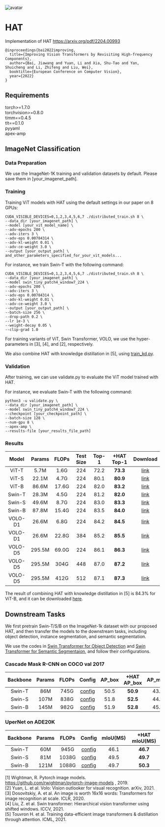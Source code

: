 ![avatar](https://github.com/jiawangbai/HAT/blob/main/misc/eccv.png=100x200)
# HAT

Implementation of HAT https://arxiv.org/pdf/2204.00993
```shell
@inproceedings{bai2022improving,
  title={Improving Vision Transformers by Revisiting High-frequency Components},
  author={Bai, Jiawang and Yuan, Li and Xia, Shu-Tao and Yan, Shuicheng and Li, Zhifeng and Liu, Wei},
  booktitle={European Conference on Computer Vision},
  year={2022}
}
```




## Requirements
torch>=1.7.0  
torchvision>=0.8.0  
timm==0.4.5  
tlt==0.1.0  
pyyaml  
apex-amp  

## ImageNet Classification

### Data Preparation
We use the ImageNet-1K training and validation datasets by default.
Please save them in [your_imagenet_path].


### Training
Training ViT models with HAT using the default settings in our paper on 8 GPUs:

```shell
CUDA_VISIBLE_DEVICES=0,1,2,3,4,5,6,7 ./distributed_train.sh 8 \
--data_dir [your_imagenet_path] \
--model [your_vit_model_name] \
--adv-epochs 200 \
--adv-iters 3 \
--adv-eps 0.00784314 \
--adv-kl-weight 0.01 \
--adv-ce-weight 3.0 \
--output [your_output_path] \
and_other_parameters_specified_for_your_vit_models...
```

For instance, we train Swin-T with the following command:
```shell
CUDA_VISIBLE_DEVICES=0,1,2,3,4,5,6,7 ./distributed_train.sh 8 \
--data_dir [your_imagenet_path] \
--model swin_tiny_patch4_window7_224 \
--adv-epochs 200 \
--adv-iters 3 \
--adv-eps 0.00784314 \
--adv-kl-weight 0.01 \
--adv-ce-weight 3.0 \
--output [your_output_path] \
--batch-size 256 \
--drop-path 0.2 \
--lr 1e-3 \
--weight-decay 0.05 \
--clip-grad 1.0
```
For training variants of ViT, Swin Transformer, VOLO, we use the hyper-parameters in [3], [4], and [2], respectively.


We also combine HAT with knowledge distillation in [5], using [train_kd.py]().

### Validation

After training, we can use validate.py to evaluate the ViT model trained with HAT.

For instance, we evaluate Swin-T with the following command:
```shell
python3 -u validate.py \
--data_dir [your_imagenet_path] \
--model swin_tiny_patch4_window7_224 \
--checkpoint [your_checkpoint_path] \
--batch-size 128 \
--num-gpu 8 \
--apex-amp \
--results-file [your_results_file_path]
```


### Results
| Model   | Params | FLOPs | Test Size | Top-1 | +HAT Top-1 | Download |
|:-:|:-:|:-:|:-:|:-:|:-:|:-:|
| ViT-T   | 5.7M   | 1.6G  | 224       | 72.2  | **73.3**      | [link](https://github.com/jiawangbai/HAT/releases/download/v0.0.1/hat_vit_tiny_patch16_224.pth.tar)|
| ViT-S   | 22.1M  | 4.7G  | 224       | 80.1  |  **80.9**     |[link](https://github.com/jiawangbai/HAT/releases/download/v0.0.1/hat_vit_small_patch16_224.pth.tar)|
| ViT-B   | 86.6M  | 17.6G | 224       | 82.0  |  **83.2**     |[link](https://github.com/jiawangbai/HAT/releases/download/v0.0.1/hat_vit_base_patch16_224.pth.tar)|
| Swin-T  | 28.3M  | 4.5G  | 224       | 81.2  |  **82.0**      |[link](https://github.com/jiawangbai/HAT/releases/download/v0.0.1/hat_swin_tiny_patch4_window7_224.pth.tar)|
| Swin-S  | 49.6M  | 8.7G  | 224       | 83.0  |  **83.3**      |[link](https://github.com/jiawangbai/HAT/releases/download/v0.0.1/hat_swin_small_patch4_window7_224.pth.tar)|
| Swin-B  | 87.8M  | 15.4G | 224       | 83.5  |  **84.0**       |[link](https://github.com/jiawangbai/HAT/releases/download/v0.0.1/hat_swin_base_patch4_window7_224.pth.tar)|
| VOLO-D1 | 26.6M  | 6.8G  | 224       | 84.2  |  **84.5**       |[link](https://github.com/jiawangbai/HAT/releases/download/v0.0.1/hat_volo_d1_224.pth.tar)|
| VOLO-D1 | 26.6M  | 22.8G | 384       | 85.2  |  **85.5**       |[link](https://github.com/jiawangbai/HAT/releases/download/v0.0.1/hat_volo_d1_384.pth.tar)|
| VOLO-D5 | 295.5M | 69.0G | 224       | 86.1  |  **86.3**       |[link](https://github.com/jiawangbai/HAT/releases/download/v0.0.1/hat_volo_d5_224.pth.tar)|
| VOLO-D5 | 295.5M | 304G  | 448       | 87.0  |  **87.2**      |[link](https://github.com/jiawangbai/HAT/releases/download/v0.0.1/hat_volo_d5_448.pth.tar)|
| VOLO-D5 | 295.5M | 412G  | 512       | 87.1  |  **87.3**      |[link](https://github.com/jiawangbai/HAT/releases/download/v0.0.1/hat_volo_d5_512.pth.tar)|

The result of combining HAT with knowledge distillation in [5] is 84.3% for ViT-B, and it can be downloaded [here](https://github.com/jiawangbai/HAT/releases/download/v0.0.1/hat_deit_base_distilled_patch16_224.pth.tar).

## Downstream Tasks

We first pretrain Swin-T/S/B on the ImageNet-1k dataset with our proposed HAT, and then transfer the models to the downstream tasks, including object detection, instance segmentation, and semantic segmentation. 

We use the codes in [Swin Transformer for Object Detection](https://github.com/SwinTransformer/Swin-Transformer-Object-Detection) and [Swin Transformer for Semantic Segmentaion](https://github.com/SwinTransformer/Swin-Transformer-Semantic-Segmentation), and follow their configurations.

### Cascade Mask R-CNN on COCO val 2017
| Backbone   | Params | FLOPs | Config| AP_box | +HAT AP_box | AP_mask | +HAT AP_mask |
|:-:|:-:|:-:|:-:|:-:|:-:|:-:|:-:|
| Swin-T  | 86M  | 745G  | [config](https://github.com/SwinTransformer/Swin-Transformer-Object-Detection/blob/master/configs/swin/cascade_mask_rcnn_swin_tiny_patch4_window7_mstrain_480-800_giou_4conv1f_adamw_3x_coco.py) | 50.5  |  **50.9**      |43.7| **43.9**      |
| Swin-S  | 107M  | 838G | [config](https://github.com/SwinTransformer/Swin-Transformer-Object-Detection/blob/master/configs/swin/cascade_mask_rcnn_swin_small_patch4_window7_mstrain_480-800_giou_4conv1f_adamw_3x_coco.py) | 51.8  |  **52.5**      |44.7| **45.4**      |
| Swin-B  | 145M  | 982G  | [config](https://github.com/SwinTransformer/Swin-Transformer-Object-Detection/blob/master/configs/swin/cascade_mask_rcnn_swin_base_patch4_window7_mstrain_480-800_giou_4conv1f_adamw_3x_coco.py) | 51.9  |  **52.8**       |45.0| **45.6**      |

### UperNet on ADE20K
| Backbone   | Params | FLOPs | Config| mIoU(MS) | +HAT mIoU(MS) |
|:-:|:-:|:-:|:-:|:-:|:-:|
| Swin-T  | 60M  | 945G  | [config](https://github.com/SwinTransformer/Swin-Transformer-Semantic-Segmentation/blob/main/configs/swin/upernet_swin_tiny_patch4_window7_512x512_160k_ade20k.py) | 46.1  |  **46.7**      |
| Swin-S  | 81M  | 1038G | [config](https://github.com/SwinTransformer/Swin-Transformer-Semantic-Segmentation/blob/main/configs/swin/upernet_swin_small_patch4_window7_512x512_160k_ade20k.py) | 49.5  |  **49.7**      |
| Swin-B  | 121M  | 1088G  | [config](https://github.com/SwinTransformer/Swin-Transformer-Semantic-Segmentation/blob/main/configs/swin/upernet_swin_base_patch4_window7_512x512_160k_ade20k.py) |  49.7 |  **50.3**       |


[1] Wightman, R. Pytorch image models. https://github.com/rwightman/pytorch-image-models , 2019.  
[2] Yuan, L. et al. Volo: Vision outlooker for visual recognition. arXiv, 2021.  
[3] Dosovitskiy, A. et al. An image is worth 16x16 words: Transformers for image recognition at scale. ICLR, 2020.  
[4] Liu, Z. et al. Swin transformer: Hierarchical vision transformer using shifted windows. ICCV, 2021.  
[5] Touvron H. et al. Training data-efficient image transformers & distillation through attention. ICML, 2021.
